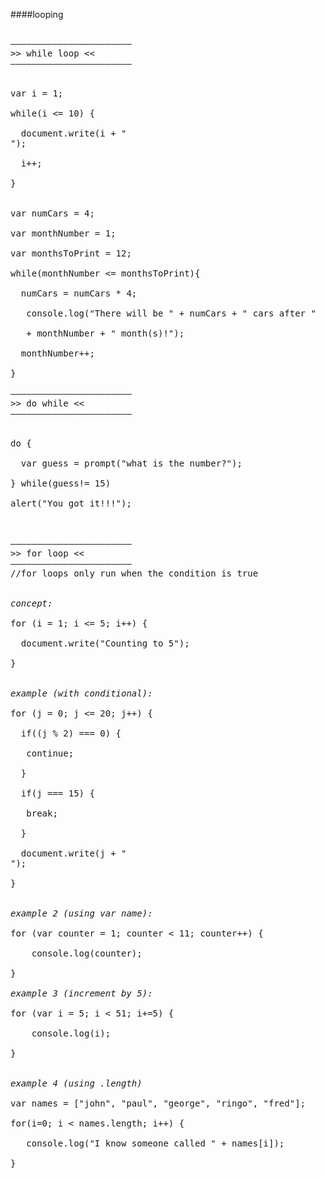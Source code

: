 ####looping

<pre>

–––––––––––––––––––––––
>> while loop << 
–––––––––––––––––––––––


var i = 1; 

while(i <= 10) { 

  document.write(i + "<br>"); 

  i++; 

} 


var numCars = 4; 

var monthNumber = 1; 

var monthsToPrint = 12; 

while(monthNumber <= monthsToPrint){ 

  numCars = numCars * 4; 

   console.log("There will be " + numCars + " cars after " 

   + monthNumber + " month(s)!"); 

  monthNumber++; 

} 

–––––––––––––––––––––––
>> do while << 
–––––––––––––––––––––––


do { 

  var guess = prompt("what is the number?"); 

} while(guess!= 15) 

alert("You got it!!!"); 



–––––––––––––––––––––––
>> for loop << 
–––––––––––––––––––––––
//for loops only run when the condition is true 


<em>concept:</em>

for (i = 1; i <= 5; i++) { 

  document.write("Counting to 5"); 

} 


<em>example (with conditional):</em>

for (j = 0; j <= 20; j++) { 
  
  if((j % 2) === 0) { 

   continue; 

  } 

  if(j === 15) { 

   break; 
  
  } 
  
  document.write(j + "<br>"); 
  
} 


<em>example 2 (using var name):</em>

for (var counter = 1; counter < 11; counter++) { 

	console.log(counter); 
	
} 

<em>example 3 (increment by 5):</em>

for (var i = 5; i < 51; i+=5) { 

	console.log(i); 
	
} 


<em>example 4 (using .length)</em>

var names = ["john", "paul", "george", "ringo", "fred"]; 

for(i=0; i < names.length; i++) {

   console.log("I know someone called " + names[i]); 
    
} 

</pre>
